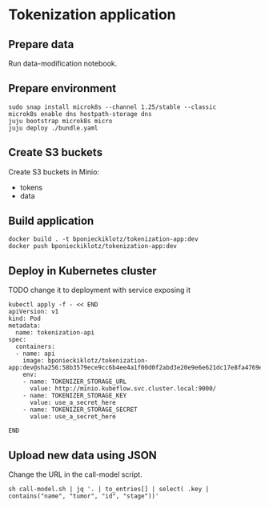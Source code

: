 # Tokenization application

## Prepare data

Run data-modification notebook.

## Prepare environment

```shell
sudo snap install microk8s --channel 1.25/stable --classic
microk8s enable dns hostpath-storage dns
juju bootstrap microk8s micro
juju deploy ./bundle.yaml
```

## Create S3 buckets

Create S3 buckets in Minio:

- tokens
- data

## Build application

```shell
docker build . -t bponieckiklotz/tokenization-app:dev
docker push bponieckiklotz/tokenization-app:dev
```

## Deploy in Kubernetes cluster

TODO change it to deployment with service exposing it

```shell
kubectl apply -f - << END
apiVersion: v1
kind: Pod
metadata:
  name: tokenization-api
spec:
  containers:
  - name: api
    image: bponieckiklotz/tokenization-app:dev@sha256:58b3579ece9cc6b4ee4a1f00d0f2abd3e20e9e6e621dc17e8fa4769eaa1f6592
    env:
    - name: TOKENIZER_STORAGE_URL
      value: http://minio.kubeflow.svc.cluster.local:9000/
    - name: TOKENIZER_STORAGE_KEY
      value: use_a_secret_here
    - name: TOKENIZER_STORAGE_SECRET
      value: use_a_secret_here

END
```

## Upload new data using JSON

Change the URL in the call-model script.

```curl
sh call-model.sh | jq '. | to_entries[] | select( .key | contains("name", "tumor", "id", "stage"))'
```
